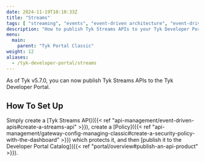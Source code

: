 ```yaml
---
date: 2024-11-19T10:10:33Z
title: "Streams"
tags: [ "streaming", "events", "event-driven architecture", "event-driven architectures", "kafka" ]
description: "How to publish Tyk Streams APIs to your Tyk Developer Portal"
menu:
  main:
    parent: "Tyk Portal Classic"
weight: 12
aliases:
  - /tyk-developer-portal/streams
---
```


As of Tyk v5.7.0, you can now publish Tyk Streams APIs to the Tyk Developer Portal.

## How To Set Up

Simply create a [Tyk Streams API]({{< ref "api-management/event-driven-apis#create-a-streams-api" >}}), create a [Policy]({{< ref "api-management/gateway-config-managing-classic#create-a-security-policy-with-the-dashboard" >}}) which protects it, and then [publish it to the Developer Portal Catalog]({{< ref "portal/overview#publish-an-api-product" >}}).